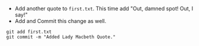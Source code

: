 
* Add another quote to `first.txt`.  This time add "Out, damned spot! Out, I say!"
* Add and Commit this change as well.  

```
git add first.txt
git commit -m "Added Lady Macbeth Quote."
```

